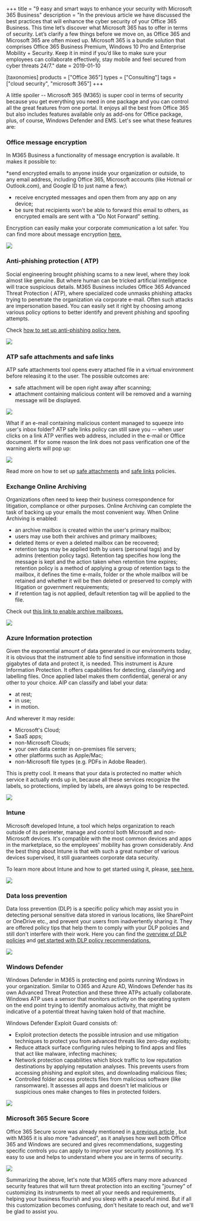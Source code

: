 +++
title = "9 easy and smart ways to enhance your security with Microsoft 365 Business"
description = "In the previous article we have discussed the best practices that will enhance the cyber security of your Office 365 Business. This time let’s discover what Microsoft 365 has to offer in terms of security. Let’s clarify a few things before we move on, as Office 365 and Microsoft 365 are often mixed up. Microsoft 365 is a bundle solution that comprises Office 365 Business Premium, Windows 10 Pro and Enterprise Mobility + Security. Keep it in mind if you’d like to make sure your employees can collaborate effectively, stay mobile and feel secured from cyber threats 24/7."
date = 2019-01-10

[taxonomies]
products = ["Office 365"]
types = ["Consulting"]
tags = ["cloud security", "microsoft 365"]
+++

A little spoiler -- Microsoft 365 (M365) is super cool in terms of
security because you get everything you need in one package and you can
control all the great features from one portal. It enjoys all the best
from Office 365 but also includes features available only as add-ons for
Office package, plus, of course, Windows Defender and EMS.
Let's see what these features are:

### Office message encryption

In M365 Business a functionality of message encryption is available. It
makes it possible to:

\*send encrypted emails to anyone inside your organization or outside,
to any email address, including Office 365, Microsoft accounts (like
Hotmail or Outlook.com), and Google ID to just name a few;\

-   receive encrypted messages and open them from any app on any device;
-   be sure that recipients won't be able to forward this email to
    others, as encrypted emails are sent with a "Do Not Forward"
    setting.

Encryption can easily make your corporate communication a lot safer. You
can find more about message encryption
[here.](https://docs.microsoft.com/en-us/office365/securitycompliance/ome)

![](https://o365hq.com/images/198.png)

### Anti-phishing protection ( ATP)

Social engineering brought phishing scams to a new level, where they
look almost like genuine. But where human can be tricked artificial
intelligence will trace suspicious details. M365 Business includes
Office 365 Advanced Threat Protection ( ATP), where specialized
code unmasks phishing attacks trying to penetrate the organization via
corporate e-mail. Often such attacks are impersonation based. You can
easily set it right by choosing among various policy options to better
identify and prevent phishing and spoofing attempts.

Check [how to set up anti-phishing policy
here.](https://docs.microsoft.com/en-us/office365/securitycompliance/set-up-anti-phishing-policies)

![](https://o365hq.com/images/199.png)

###  ATP safe attachments and safe links

 ATP safe attachments tool opens every attached file in a
virtual environment before releasing it to the user. The possible
outcomes are:

-   safe attachment will be open right away after scanning;
-   attachment containing malicious content will be removed and a
    warning message will be displayed.

![](https://o365hq.com/images/200.png)

What if an e-mail containing malicious content managed to squeeze into
user's inbox folder?  ATP safe links policy can still save you
-- when user clicks on a link  ATP verifies web address, included in the e-mail or Office document. If for some
reason the link does not pass verification one of the warning alerts
will pop up:

![](https://o365hq.com/images/201.png)

Read more on how to set up [safe
attachments](https://docs.microsoft.com/en-us/office365/securitycompliance/set-up-atp-safe-attachments-policies)
and [safe
links](https://docs.microsoft.com/en-us/office365/securitycompliance/set-up-atp-safe-links-policies)
policies.

### Exchange Online Archiving

Organizations often need to keep their business correspondence for
litigation, compliance or other purposes. Online Archiving can complete
the task of backing up your emails the most convenient way. When Online
Archiving is enabled:

-   an archive mailbox is created within the user's primary mailbox;
-   users may use both their archives and primary mailboxes;
-   deleted items or even a deleted mailbox can be recovered;
-   retention tags may be applied both by users (personal tags) and by
    admins (retention policy tags). Retention tag specifies how long the
    message is kept and the action taken when retention time expires;
    retention policy is a method of applying a group of retention tags
    to the mailbox, it defines the time e-mails, folder or the whole
    mailbox will be retained and whether it will be then deleted or
    preserved to comply with litigation or government requirements;
-   if retention tag is not applied, default retention tag will be
    applied to the file.

Check out [this link to enable archive
mailboxes.](https://docs.microsoft.com/en-us/office365/securitycompliance/enable-archive-mailboxes)

![](https://o365hq.com/images/202.png)

### Azure Information protection

Given the exponential amount of data generated in our environments
today, it is obvious that the instrument able to find sensitive
information in those gigabytes of data and protect it, is needed. This
instrument is Azure Information Protection. It offers capabilities for
detecting, classifying and labelling files. Once applied label makes
them confidential, general or any other to your choice.  AIP can
classify and label your data:

-   at rest;
-   in use;
-   in motion.

And wherever it may reside:

-   Microsoft's Cloud;
-   SaaS apps;
-   non-Microsoft Clouds;
-   your own data center in on-premises file servers;
-   other platforms such as Apple/Mac;
-   non-Microsoft file types (e.g. PDFs in Adobe Reader).

This is pretty cool. It means that your data is protected no matter
which service it actually ends up in, because all these services
recognize the labels, so protections, implied by labels, are always
going to be respected.

![](https://o365hq.com/images/203.png)

### Intune

Microsoft developed Intune, a tool which helps organization to reach
outside of its perimeter, manage and control both Microsoft and
non-Microsoft devices. It's compatible with the most common devices and
apps in the marketplace, so the employees' mobility has grown
considerably. And the best thing about Intune is that with such a great
number of various devices supervised, it still guarantees corporate data
security.

To learn more about Intune and how to get started using it, please, [see
here.](https://docs.microsoft.com/en-us/intune/)

![](https://o365hq.com/images/204.png)

### Data loss prevention

Data loss prevention (DLP) is a specific policy which may
assist you in detecting personal sensitive data stored in various
locations, like SharePoint or OneDrive etc., and prevent your users from
inadvertently sharing it. They are offered policy tips that help them to
comply with your DLP policies and still don't interfere with
their work. Here you can find the [overview of DLP
policies](https://docs.microsoft.com/en-us/office365/securitycompliance/data-loss-prevention-policies)
and [get started with  DLP policy
recommendations.](https://docs.microsoft.com/en-us/office365/securitycompliance/get-started-with-dlp-policy-recommendations)

![](https://o365hq.com/images/205.png)

### Windows Defender

Windows Defender in M365 is protecting end points running Windows in
your organization. Similar to O365 and Azure AD, Windows Defender has
its own Advanced Threat Protection and these three  ATPs
actually collaborate. Windows  ATP uses a sensor that monitors
activity on the operating system on the end point trying to identify
anomalous activity, that might be indicative of a potential threat
having taken hold of that machine.

Windows Defender Exploit Guard consists of:

-   Exploit protection detects the possible intrusion and use mitigation
    techniques to protect you from advanced threats like zero-day
    exploits;
-   Reduce attack surface configuring rules helping to find apps and
    files that act like malware, infecting machines;
-   Network protection capabilities which block traffic to low
    reputation destinations by applying reputation analyses. This
    prevents users from accessing phishing and exploit sites, and
    downloading malicious files;
-   Controlled folder access protects files from malicious software
    (like ransomware). It assesses all apps and doesn't let malicious or
    suspicious ones make changes to files in protected folders.

![](https://o365hq.com/images/206.png)

### Microsoft 365 Secure Score

Office 365 Secure score was already mentioned in [a previous
article](https://o365hq.com/blog/top-8-solutions-to-secure-your-office-365-business)
, but with M365 it is also more "advanced", as it analyses how well both
Office 365 and Windows are secured and gives recommendations, suggesting
specific controls you can apply to improve your security positioning.
It's easy to use and helps to understand where you are in terms of
security.

![](https://o365hq.com/images/207.png)

Summarizing the above, let's note that M365 offers many more advanced
security features that will turn threat protection into an exciting
"journey" of customizing its instruments to meet all your needs and
requirements, helping your business flourish and you sleep with a
peaceful mind. But if all this customization becomes confusing, don't
hesitate to reach out, and we'll be glad to assist you.